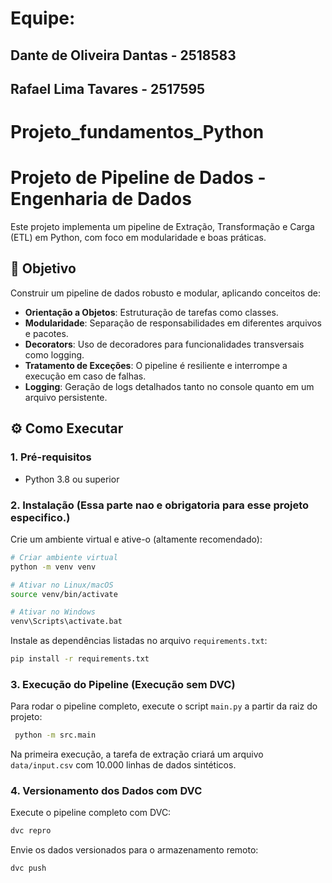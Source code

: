 # Equipe:
## Dante de Oliveira Dantas - 2518583
## Rafael Lima Tavares - 2517595

# Projeto_fundamentos_Python

# Projeto de Pipeline de Dados - Engenharia de Dados

Este projeto implementa um pipeline de Extração, Transformação e Carga (ETL) em Python, com foco em modularidade e boas práticas.

## 🎯 Objetivo

Construir um pipeline de dados robusto e modular, aplicando conceitos de:

- **Orientação a Objetos**: Estruturação de tarefas como classes.
- **Modularidade**: Separação de responsabilidades em diferentes arquivos e pacotes.
- **Decorators**: Uso de decoradores para funcionalidades transversais como logging.
- **Tratamento de Exceções**: O pipeline é resiliente e interrompe a execução em caso de falhas.
- **Logging**: Geração de logs detalhados tanto no console quanto em um arquivo persistente.

## ⚙️ Como Executar

### 1. Pré-requisitos

- Python 3.8 ou superior

### 2. Instalação (Essa parte nao e obrigatoria para esse projeto especifico.)

Crie um ambiente virtual e ative-o (altamente recomendado):

```bash
# Criar ambiente virtual
python -m venv venv

# Ativar no Linux/macOS
source venv/bin/activate

# Ativar no Windows
venv\Scripts\activate.bat
```

Instale as dependências listadas no arquivo `requirements.txt`:

```bash
pip install -r requirements.txt
```

### 3. Execução do Pipeline (Execução sem DVC)

Para rodar o pipeline completo, execute o script `main.py` a partir da raiz do projeto:

```bash
 python -m src.main
```

Na primeira execução, a tarefa de extração criará um arquivo `data/input.csv` com 10.000 linhas de dados sintéticos.

### 4. Versionamento dos Dados com DVC

Execute o pipeline completo com DVC:

```bash
dvc repro
```

Envie os dados versionados para o armazenamento remoto:

```bash
dvc push
```
